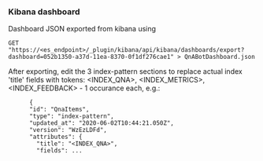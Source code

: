 ### Kibana dashboard
Dashboard JSON exported from kibana using
```
GET "https://<es_endpoint>/_plugin/kibana/api/kibana/dashboards/export?dashboard=052b1350-a37d-11ea-8370-0f1df276cae1" > QnABotDashboard.json
```
After exporting, edit the 3 index-pattern sections to replace actual index 'title' fields with tokens: <INDEX_QNA>, <INDEX_METRICS>, <INDEX_FEEDBACK>  - 1 occurance each, e.g.:

```
      {
      "id": "QnaItems",
      "type": "index-pattern",
      "updated_at": "2020-06-02T10:44:21.050Z",
      "version": "WzEzLDFd",
      "attributes": {
        "title": "<INDEX_QNA>",
        "fields": ...
```